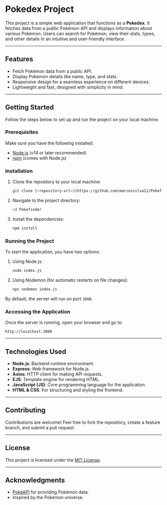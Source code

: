 # Pokedex Project

This project is a simple web application that functions as a **Pokedex**. It fetches data from a public Pokémon API and displays information about various Pokémon. Users can search for Pokémon, view their stats, types, and other details in an intuitive and user-friendly interface.

---

## Features

- Fetch Pokémon data from a public API.
- Display Pokémon details like name, type, and stats.
- Responsive design for a seamless experience on different devices.
- Lightweight and fast, designed with simplicity in mind.

---

## Getting Started

Follow the steps below to set up and run the project on your local machine.

### Prerequisites

Make sure you have the following installed:
- [Node.js](https://nodejs.org/) (v14 or later recommended)
- [npm](https://www.npmjs.com/) (comes with Node.js)

### Installation

1. Clone the repository to your local machine:
   ```bash
   git clone [<repository-url>](https://github.com/marcossilva11/Pokefinder.git)
   ```

2. Navigate to the project directory:
   ```bash
   cd Pokefinder
   ```

3. Install the dependencies:
   ```bash
   npm install
   ```

### Running the Project

To start the application, you have two options:

1. Using Node.js:
   ```bash
   node index.js
   ```
   
2. Using Nodemon (for automatic restarts on file changes):
   ```bash
   npx nodemon index.js
   ```

By default, the server will run on port `3000`.

### Accessing the Application

Once the server is running, open your browser and go to:
```
http://localhost:3000
```

---

## Technologies Used

- **Node.js**: Backend runtime environment.
- **Express**: Web framework for Node.js.
- **Axios**: HTTP client for making API requests.
- **EJS**: Template engine for rendering HTML.
- **JavaScript (JS)**: Core programming language for the application.
- **HTML & CSS**: For structuring and styling the frontend.

---

## Contributing

Contributions are welcome! Feel free to fork the repository, create a feature branch, and submit a pull request.

---

## License

This project is licensed under the [MIT License](LICENSE).

---

## Acknowledgments

- [PokéAPI](https://pokeapi.co/) for providing Pokémon data.
- Inspired by the Pokémon universe.
